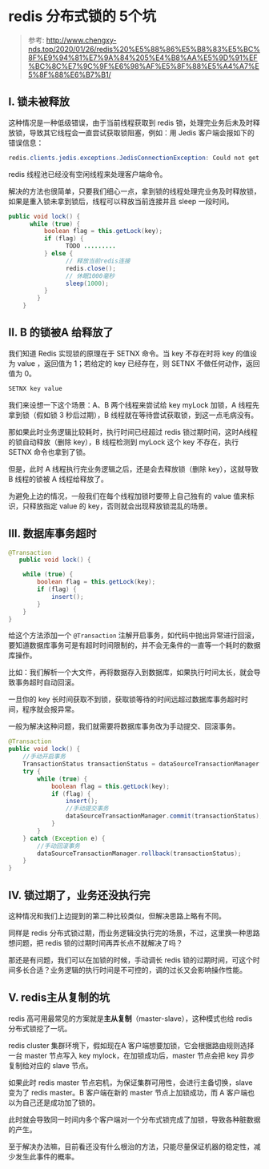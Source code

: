 # **redis 分布式锁的 5个坑**

> 参考: http://www.chengxy-nds.top/2020/01/26/redis%20%E5%88%86%E5%B8%83%E5%BC%8F%E9%94%81%E7%9A%84%205%E4%B8%AA%E5%9D%91%EF%BC%8C%E7%9C%9F%E6%98%AF%E5%8F%88%E5%A4%A7%E5%8F%88%E6%B7%B1/

## **I. 锁未被释放**

这种情况是一种低级错误，由于当前线程获取到 redis 锁，处理完业务后未及时释放锁，导致其它线程会一直尝试获取锁阻塞，例如：用 Jedis 客户端会报如下的错误信息：

```java
redis.clients.jedis.exceptions.JedisConnectionException: Could not get a resource from the pool
```

redis 线程池已经没有空闲线程来处理客户端命令。

解决的方法也很简单，只要我们细心一点，拿到锁的线程处理完业务及时释放锁，如果是重入锁未拿到锁后，线程可以释放当前连接并且 sleep 一段时间。

```java
public void lock() {
      while (true) {
          boolean flag = this.getLock(key);
          if (flag) {
                TODO .........
          } else {
                // 释放当前redis连接
                redis.close();
                // 休眠1000毫秒
                sleep(1000);
          }
        }
    }
```

## **II. B 的锁被A 给释放了**

我们知道 Redis 实现锁的原理在于 SETNX 命令。当 key 不存在时将 key 的值设为 value ，返回值为 1；若给定的 key 已经存在，则 SETNX 不做任何动作，返回值为 0。

```bash
SETNX key value
```

我们来设想一下这个场景：A、B 两个线程来尝试给 key myLock 加锁，A 线程先拿到锁（假如锁 3 秒后过期），B 线程就在等待尝试获取锁，到这一点毛病没有。

那如果此时业务逻辑比较耗时，执行时间已经超过 redis 锁过期时间，这时A线程的锁自动释放（删除 key），B 线程检测到 myLock 这个 key 不存在，执行 SETNX 命令也拿到了锁。

但是，此时 A 线程执行完业务逻辑之后，还是会去释放锁（删除 key），这就导致 B 线程的锁被 A 线程给释放了。

为避免上边的情况，一般我们在每个线程加锁时要带上自己独有的 value 值来标识，只释放指定 value 的 key，否则就会出现释放锁混乱的场景。

## **III. 数据库事务超时**

```java
@Transaction
   public void lock() {

    while (true) {
        boolean flag = this.getLock(key);
        if (flag) {
            insert();
        }
    }
}
```

给这个方法添加一个 ```@Transaction``` 注解开启事务，如代码中抛出异常进行回滚，要知道数据库事务可是有超时时间限制的，并不会无条件的一直等一个耗时的数据库操作。

比如：我们解析一个大文件，再将数据存入到数据库，如果执行时间太长，就会导致事务超时自动回滚。

一旦你的 key 长时间获取不到锁，获取锁等待的时间远超过数据库事务超时时间，程序就会报异常。

一般为解决这种问题，我们就需要将数据库事务改为手动提交、回滚事务。

```java
@Transaction
public void lock() {
    //手动开启事务
    TransactionStatus transactionStatus = dataSourceTransactionManager.getTransaction(transactionDefinition);
    try {
        while (true) {
            boolean flag = this.getLock(key);
            if (flag) {
                insert();
                //手动提交事务
                dataSourceTransactionManager.commit(transactionStatus);
            }
        }
    } catch (Exception e) {
        //手动回滚事务
        dataSourceTransactionManager.rollback(transactionStatus);
    }
}
```

## **IV. 锁过期了，业务还没执行完**

这种情况和我们上边提到的第二种比较类似，但解决思路上略有不同。

同样是 redis 分布式锁过期，而业务逻辑没执行完的场景，不过，这里换一种思路想问题，把 redis 锁的过期时间再弄长点不就解决了吗？

那还是有问题，我们可以在加锁的时候，手动调长 redis 锁的过期时间，可这个时间多长合适？业务逻辑的执行时间是不可控的，调的过长又会影响操作性能。

## **V. redis主从复制的坑**

redis 高可用最常见的方案就是**主从复制**（master-slave），这种模式也给 redis 分布式锁挖了一坑。

redis cluster 集群环境下，假如现在A 客户端想要加锁，它会根据路由规则选择一台 master 节点写入 key mylock，在加锁成功后，master 节点会把 key 异步复制给对应的 slave 节点。

如果此时 redis master 节点宕机，为保证集群可用性，会进行主备切换，slave 变为了 redis master。B 客户端在新的 master 节点上加锁成功，而 A 客户端也以为自己还是成功加了锁的。

此时就会导致同一时间内多个客户端对一个分布式锁完成了加锁，导致各种脏数据的产生。

至于解决办法嘛，目前看还没有什么根治的方法，只能尽量保证机器的稳定性，减少发生此事件的概率。